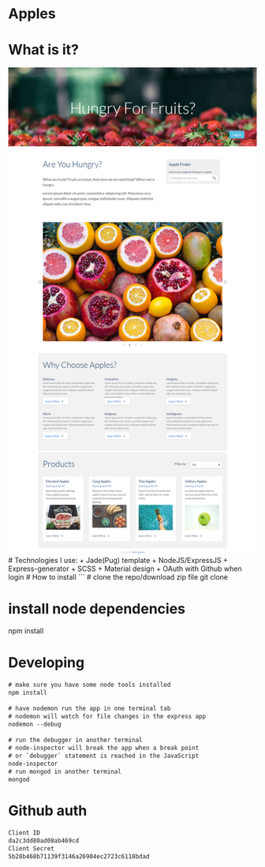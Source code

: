 # Apples
# What is it? 
<img src="demo.png">
# Technologies I use: 
+ Jade(Pug) template
+ NodeJS/ExpressJS
+ Express-generator 
+ SCSS 
+ Material design
+ OAuth with Github when login
# How to install
```
# clone the repo/download zip file
git clone <this-repo>

# install node dependencies
npm install

# Developing
```
# make sure you have some node tools installed
npm install

# have nodemon run the app in one terminal tab
# nodemon will watch for file changes in the express app
nodemon --debug 

# run the debugger in another terminal
# node-inspector will break the app when a break point
# or `debugger` statement is reached in the JavaScript
node-inspector 
# run mongod in another terminal
mongod 

```

# Github auth 
```
Client ID
da2c3dd80ad08ab469cd
Client Secret
5b28b468b71139f3146a26904ec2723c6118bdad

